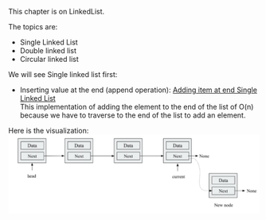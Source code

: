 This chapter is on LinkedList.

The topics are:
* Single Linked List
* Double linked list
* Circular linked list

We will see Single linked list first:

* Inserting value at the end (append operation): [Adding item at end Single Linked List](appendItematEnd_SingleLinkedList.py) <br>
This implementation of adding the element to the end of the list of O(n) because we have to traverse to the end of the list to add an element.

Here is the visualization:
![Adding at the end](addEndSL.png)


